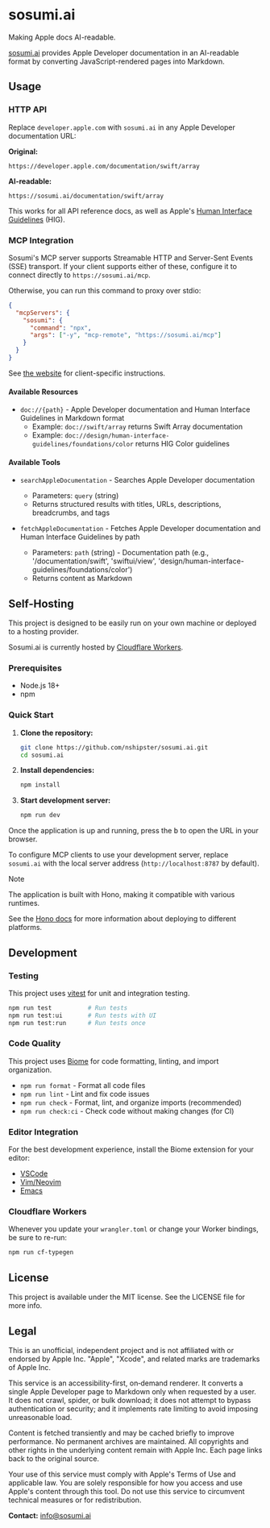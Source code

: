 # sosumi.ai

Making Apple docs AI-readable.

[sosumi.ai](https://sosumi.ai) 
provides Apple Developer documentation in an AI-readable format 
by converting JavaScript-rendered pages into Markdown.

## Usage

### HTTP API

Replace `developer.apple.com` with `sosumi.ai` 
in any Apple Developer documentation URL:

**Original:**
```
https://developer.apple.com/documentation/swift/array
```

**AI-readable:**
```
https://sosumi.ai/documentation/swift/array
```

This works for all API reference docs, 
as well as Apple's [Human Interface Guidelines](https://developer.apple.com/design/human-interface-guidelines/) (HIG).

### MCP Integration

Sosumi's MCP server supports Streamable HTTP and Server-Sent Events (SSE) transport. 
If your client supports either of these, 
configure it to connect directly to `https://sosumi.ai/mcp`.

Otherwise,
you can run this command to proxy over stdio:

```json
{
  "mcpServers": {
    "sosumi": {
      "command": "npx",
      "args": ["-y", "mcp-remote", "https://sosumi.ai/mcp"]
    }
  }
}
```

See [the website](https://sosumi.ai/#clients) for client-specific instructions.

#### Available Resources

- `doc://{path}` - Apple Developer documentation and Human Interface Guidelines in Markdown format
  - Example: `doc://swift/array` returns Swift Array documentation
  - Example: `doc://design/human-interface-guidelines/foundations/color` returns HIG Color guidelines

#### Available Tools

- `searchAppleDocumentation` - Searches Apple Developer documentation
  - Parameters: `query` (string)
  - Returns structured results with titles, URLs, descriptions, breadcrumbs, and tags

- `fetchAppleDocumentation` - Fetches Apple Developer documentation and Human Interface Guidelines by path
  - Parameters: `path` (string) - Documentation path (e.g., '/documentation/swift', 'swiftui/view', 'design/human-interface-guidelines/foundations/color')
  - Returns content as Markdown

## Self-Hosting

This project is designed to be easily run on your own machine
or deployed to a hosting provider.

Sosumi.ai is currently hosted by 
[Cloudflare Workers](https://workers.cloudflare.com).

### Prerequisites

- Node.js 18+
- npm

### Quick Start

1. **Clone the repository:**
   ```bash
   git clone https://github.com/nshipster/sosumi.ai.git
   cd sosumi.ai
   ```

2. **Install dependencies:**
   ```bash
   npm install
   ```

3. **Start development server:**
   ```bash
   npm run dev
   ```

Once the application is up and running, press the <kbd>b</kbd>
to open the URL in your browser.

To configure MCP clients to use your development server, 
replace `sosumi.ai` with the local server address
(`http://localhost:8787` by default).

> [!NOTE]  
> The application is built with Hono, 
> making it compatible with various runtimes.
>
> See the [Hono docs](https://hono.dev/docs/getting-started/basic)
> for more information about deploying to different platforms.

## Development

### Testing

This project uses [vitest](https://vitest.dev)
for  unit and integration testing.

```bash
npm run test          # Run tests
npm run test:ui       # Run tests with UI
npm run test:run      # Run tests once
```

### Code Quality

This project uses [Biome](https://biomejs.dev/) 
for code formatting, linting, and import organization.

- `npm run format` - Format all code files
- `npm run lint` - Lint and fix code issues
- `npm run check` - Format, lint, and organize imports (recommended)
- `npm run check:ci` - Check code without making changes (for CI)

### Editor Integration

For the best development experience, install the Biome extension for your editor:

- [VSCode](https://marketplace.visualstudio.com/items?itemName=biomejs.biome)
- [Vim/Neovim](https://github.com/biomejs/biome/tree/main/editors/vim)
- [Emacs](https://github.com/biomejs/biome/tree/main/editors/emacs)

### Cloudflare Workers

Whenever you update your `wrangler.toml` or change your Worker bindings, 
be sure to re-run:

```bash
npm run cf-typegen
```

## License

This project is available under the MIT license.
See the LICENSE file for more info.

## Legal

This is an unofficial,
independent project and is not affiliated with or endorsed by Apple Inc.
"Apple", "Xcode", and related marks are trademarks of Apple Inc.

This service is an accessibility-first,
on‑demand renderer.
It converts a single Apple Developer page to Markdown only when requested by a user.
It does not crawl, spider, or bulk download;
it does not attempt to bypass authentication or security;
and it implements rate limiting to avoid imposing unreasonable load.

Content is fetched transiently and may be cached briefly to improve performance.
No permanent archives are maintained.
All copyrights and other rights in the underlying content remain with Apple Inc.
Each page links back to the original source.

Your use of this service must comply with Apple's Terms of Use and applicable law.
You are solely responsible for how you access and use Apple's content through this tool.
Do not use this service to circumvent technical measures or for redistribution.

**Contact:** <info@sosumi.ai>
